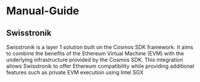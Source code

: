 # Manual-Guide
## Swisstronik
Swisstronik is a layer 1 solution built on the Cosmos SDK framework. It aims to combine the benefits of the Ethereum Virtual Machine (EVM) with the underlying infrastructure provided by the Cosmos SDK. This integration allows Swisstronik to offer Ethereum compatibility while providing additional features such as private EVM execution using Intel SGX
